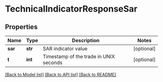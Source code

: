 # TechnicalIndicatorResponseSar

## Properties
Name | Type | Description | Notes
------------ | ------------- | ------------- | -------------
**sar** | **str** | SAR indicator value | [optional] 
**t** | **int** | Timestamp of the trade in UNIX seconds | [optional] 

[[Back to Model list]](../README.md#documentation-for-models) [[Back to API list]](../README.md#documentation-for-api-endpoints) [[Back to README]](../README.md)

